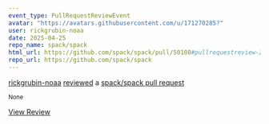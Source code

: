 ```yaml
---
event_type: PullRequestReviewEvent
avatar: "https://avatars.githubusercontent.com/u/171270285?"
user: rickgrubin-noaa
date: 2025-04-25
repo_name: spack/spack
html_url: https://github.com/spack/spack/pull/50108#pullrequestreview-2794960101
repo_url: https://github.com/spack/spack
---
```


<a href='https://github.com/rickgrubin-noaa' target='_blank'>rickgrubin-noaa</a> <a href='https://github.com/spack/spack/pull/50108#pullrequestreview-2794960101' target='_blank'>reviewed</a> a <a href='https://github.com/spack/spack/pull/50108' target='_blank'>spack/spack pull request</a>

<small>None</small>

<a href='https://github.com/spack/spack/pull/50108#pullrequestreview-2794960101' target='_blank'>View Review</a>